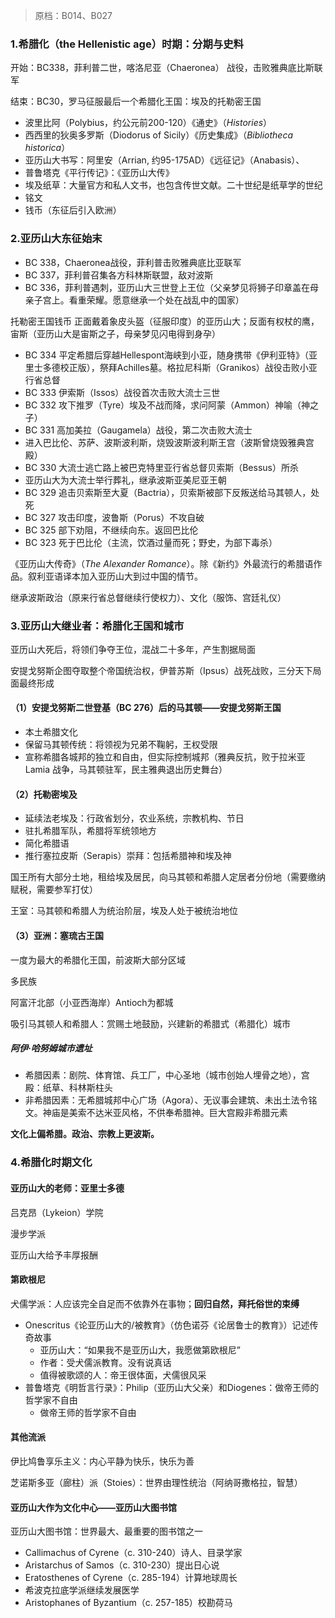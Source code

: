 > 原档：B014、B027

### 1.希腊化（the Hellenistic age）时期：分期与史料

开始：BC338，菲利普二世，喀洛尼亚（Chaeronea） 战役，击败雅典底比斯联军

结束：BC30，罗马征服最后一个希腊化王国：埃及的托勒密王国

- 波里比阿（Polybius，约公元前200-120）《通史》（*Histories*）
- 西西里的狄奥多罗斯（Diodorus of Sicily）《历史集成》（*Bibliotheca historica*）
- 亚历山大书写：阿里安（Arrian, 约95-175AD）《远征记》（Anabasis）、
- 普鲁塔克《平行传记》：《亚历山大传》 
- 埃及纸草：大量官方和私人文书，也包含传世文献。二十世纪是纸草学的世纪 
- 铭文
- 钱币（东征后引入欧洲）

### 2.亚历山大东征始末

- BC 338，Chaeronea战役，菲利普击败雅典底比亚联军
- BC 337，菲利普召集各方科林斯联盟，敌对波斯
- BC 336，菲利普遇刺，亚历山大三世登上王位（父亲梦见将狮子印章盖在母亲子宫上。看重荣耀。愿意继承一个处在战乱中的国家）

托勒密王国钱币 正面戴着象皮头盔（征服印度）的亚历山大；反面有权杖的鹰，宙斯（亚历山大是宙斯之子，母亲梦见闪电得到身孕）

- BC 334 平定希腊后穿越Hellespont海峡到小亚，随身携带《伊利亚特》（亚里士多德校正版），祭拜Achilles墓。格拉尼科斯（Granikos）战役击败小亚行省总督
- BC 333 伊索斯（Issos）战役首次击败大流士三世
- BC 332 攻下推罗（Tyre）埃及不战而降，求问阿蒙（Ammon）神喻（神之子）
- BC 331 高加美拉（Gaugamela）战役，第二次击败大流士
- 进入巴比伦、苏萨、波斯波利斯，烧毁波斯波利斯王宫（波斯曾烧毁雅典宫殿）
- BC 330 大流士逃亡路上被巴克特里亚行省总督贝索斯（Bessus）所杀
- 亚历山大为大流士举行葬礼，继承波斯亚美尼亚王朝
- BC 329 追击贝索斯至大夏（Bactria），贝索斯被部下反叛送给马其顿人，处死
- BC 327 攻击印度，波鲁斯（Porus）不攻自破
- BC 325 部下劝阻，不继续向东。返回巴比伦
- BC 323 死于巴比伦（主流，饮酒过量而死；野史，为部下毒杀）

《亚历山大传奇》（*The Alexander Romance*）。除《新约》外最流行的希腊语作品。叙利亚语译本加入亚历山大到过中国的情节。

继承波斯政治（原来行省总督继续行使权力）、文化（服饰、宫廷礼仪）

### 3.亚历山大继业者：希腊化王国和城市

亚历山大死后，将领们争夺王位，混战二十多年，产生割据局面

安提戈努斯企图夺取整个帝国统治权，伊普苏斯（Ipsus）战死战败，三分天下局面最终形成

#### （1）安提戈努斯二世登基（BC 276）后的马其顿——安提戈努斯王国

- 本土希腊文化
- 保留马其顿传统：将领视为兄弟不鞠躬，王权受限
- 宣称希腊各城邦的独立和自由，但实际控制城邦（雅典反抗，败于拉米亚 Lamia 战争，马其顿驻军，民主雅典退出历史舞台）

#### （2）托勒密埃及

- 延续法老埃及：行政省划分，农业系统，宗教机构、节日
- 驻扎希腊军队，希腊将军统领地方
- 简化希腊语
- 推行塞拉皮斯（Serapis）崇拜：包括希腊神和埃及神

国王所有大部分土地，租给埃及居民，向马其顿和希腊人定居者分份地（需要缴纳赋税，需要参军打仗）

王室：马其顿和希腊人为统治阶层，埃及人处于被统治地位

#### （3）亚洲：塞琉古王国

一度为最大的希腊化王国，前波斯大部分区域

多民族

阿富汗北部（小亚西海岸）Antioch为都城

吸引马其顿人和希腊人：赏赐土地鼓励，兴建新的希腊式（希腊化）城市

##### 阿伊·哈努姆城市遗址

- 希腊因素：剧院、体育馆、兵工厂，中心圣地（城市创始人埋骨之地），宫殿：纸草、科林斯柱头
- 非希腊因素：无希腊城邦中心广场（Agora）、无议事会建筑、未出土法令铭文。神庙是美索不达米亚风格，不供奉希腊神。巨大宫殿非希腊元素

**文化上偏希腊。政治、宗教上更波斯。**

### 4.希腊化时期文化

#### 亚历山大的老师：亚里士多德

吕克昂（Lykeion）学院

漫步学派

亚历山大给予丰厚报酬

#### 第欧根尼

犬儒学派：人应该完全自足而不依靠外在事物；**回归自然，拜托俗世的束缚**

- Onescritus《论亚历山大的/被教育》（仿色诺芬《论居鲁士的教育》）记述传奇故事
  - 亚历山大：“如果我不是亚历山大，我愿做第欧根尼”
  - 作者：受犬儒派教育。没有说真话
  - 值得被歌颂的人：帝王很体面，犬儒很风采
- 普鲁塔克《明哲言行录》：Philip（亚历山大父亲）和Diogenes：做帝王师的哲学家不自由
  - 做帝王师的哲学家不自由

#### 其他流派

伊比鸠鲁享乐主义：内心平静为快乐，快乐为善

芝诺斯多亚（廊柱）派（Stoies）：世界由理性统治（阿纳哥撒格拉，智慧）

#### 亚历山大作为文化中心——亚历山大图书馆

亚历山大图书馆：世界最大、最重要的图书馆之一

- Callimachus of Cyrene（c. 310-240）诗人、目录学家 
- Aristarchus of Samos（c. 310-230）提出日心说 
- Eratosthenes of Cyrene（c. 285-194）计算地球周长
- 希波克拉底学派继续发展医学 
- Aristophanes of Byzantium（c. 257-185）校勘荷马

